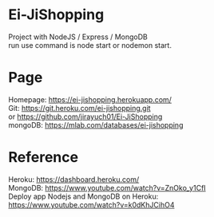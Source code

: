 # Ei-JiShopping
Project with NodeJS / Express / MongoDB <br>
run use command is node start or nodemon start.

# Page
Homepage: https://ei-jishopping.herokuapp.com/  <br>
Git: https://git.heroku.com/ei-jishopping.git <br>
or https://github.com/jirayuch01/Ei-JiShopping <br>
mongoDB: https://mlab.com/databases/ei-jishopping

# Reference
Heroku: https://dashboard.heroku.com/ <br>
MongoDB: https://www.youtube.com/watch?v=ZnOko_y1CfI <br>
Deploy app Nodejs and MongoDB on Heroku: https://www.youtube.com/watch?v=k0dKhJCihO4 <br>

